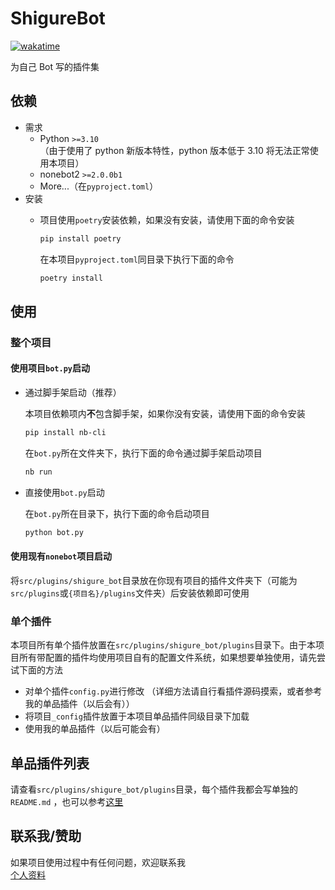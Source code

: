 # ShigureBot

[![wakatime](https://wakatime.com/badge/user/b61b0f9a-f40b-4c82-bc51-0a75c67bfccf/project/c1344e53-6345-4e5f-9adc-7332f74bff44.svg)](https://wakatime.com/badge/user/b61b0f9a-f40b-4c82-bc51-0a75c67bfccf/project/c1344e53-6345-4e5f-9adc-7332f74bff44)

为自己 Bot 写的插件集

## 依赖

- 需求
  - Python `>=3.10`  
    （由于使用了 python 新版本特性，python 版本低于 3.10 将无法正常使用本项目）
  - nonebot2 `>=2.0.0b1`
  - More...（在`pyproject.toml`）
- 安装
  - 项目使用`poetry`安装依赖，如果没有安装，请使用下面的命令安装

    ```sh
    pip install poetry
    ```

    在本项目`pyproject.toml`同目录下执行下面的命令

    ```sh
    poetry install
    ```

## 使用

### 整个项目

#### 使用项目`bot.py`启动

- 通过脚手架启动（推荐）

  本项目依赖项内**不**包含脚手架，如果你没有安装，请使用下面的命令安装

  ```sh
  pip install nb-cli
  ```

  在`bot.py`所在文件夹下，执行下面的命令通过脚手架启动项目

  ```sh
  nb run
  ```

- 直接使用`bot.py`启动

  在`bot.py`所在目录下，执行下面的命令启动项目

  ```sh
  python bot.py
  ```

#### 使用现有`nonebot`项目启动

将`src/plugins/shigure_bot`目录放在你现有项目的插件文件夹下（可能为`src/plugins`或`{项目名}/plugins`文件夹）后安装依赖即可使用

### 单个插件

本项目所有单个插件放置在`src/plugins/shigure_bot/plugins`目录下。由于本项目所有带配置的插件均使用项目自有的配置文件系统，如果想要单独使用，请先尝试下面的方法

- 对单个插件`config.py`进行修改 （详细方法请自行看插件源码摸索，或者参考我的单品插件（以后会有））
- 将项目`_config`插件放置于本项目单品插件同级目录下加载
- 使用我的单品插件（以后可能会有）

## 单品插件列表

请查看`src/plugins/shigure_bot/plugins`目录，每个插件我都会写单独的`README.md`
，也可以参考[这里](https://shigure.lgc2333.top/#/?id=%e8%87%aa%e5%b7%b1%e5%86%99%e7%9a%84-nonebot2-%e6%8f%92%e4%bb%b6)

## 联系我/赞助

如果项目使用过程中有任何问题，欢迎联系我  
[个人资料](https://github.com/lgc2333/lgc2333/README.md)
